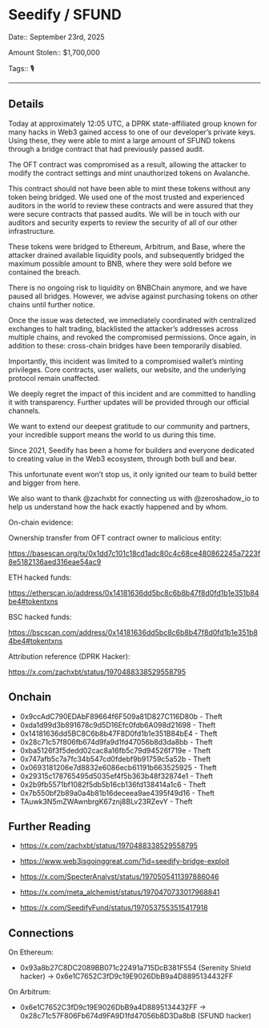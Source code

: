 # Seedify / SFUND

Date:: September 23rd, 2025

Amount Stolen:: $1,700,000

Tags:: 🎙️

---

## Details

Today at approximately 12:05 UTC, a DPRK state-affiliated group known for many hacks in Web3 gained access to one of our developer’s private keys. Using these, they were able to mint a large amount of SFUND tokens through a bridge contract that had previously passed audit.

The OFT contract was compromised as a result, allowing the attacker to modify the contract settings and mint unauthorized tokens on Avalanche. 

This contract should not have been able to mint these tokens without any token being bridged. We used one of the most trusted and experienced auditors in the world to review these contracts and were assured that they were secure contracts that passed audits. We will be in touch with our auditors and security experts to review the security of all of our other infrastructure. 

These tokens were bridged to Ethereum, Arbitrum, and Base, where the attacker drained available liquidity pools, and subsequently bridged the maximum possible amount to BNB, where they were sold before we contained the breach.

There is no ongoing risk to liquidity on BNBChain anymore, and we have paused all bridges. However, we advise against purchasing tokens on other chains until further notice.

Once the issue was detected, we immediately coordinated with centralized exchanges to halt trading, blacklisted the attacker’s addresses across multiple chains, and revoked the compromised permissions. Once again, in addition to these: cross-chain bridges have been temporarily disabled.

Importantly, this incident was limited to a compromised wallet’s minting privileges. Core contracts, user wallets, our website, and the underlying protocol remain unaffected.

We deeply regret the impact of this incident and are committed to handling it with transparency. Further updates will be provided through our official channels.

We want to extend our deepest gratitude to our community and partners, your incredible support means the world to us during this time.

Since 2021, Seedify has been a home for builders and everyone dedicated to creating value in the Web3 ecosystem, through both bull and bear.

This unfortunate event won’t stop us, it only ignited our team to build better and bigger from here.

We also want to thank @zachxbt for connecting us with @zeroshadow_io to help us understand how the hack exactly happened and by whom.

On-chain evidence:

Ownership transfer from OFT contract owner to malicious entity:

https://basescan.org/tx/0x1dd7c101c18cd1adc80c4c68ce480862245a7223f8e5182136aed316eae54ac9

ETH hacked funds:

https://etherscan.io/address/0x14181636dd5bc8c6b8b47f8d0fd1b1e351b84be4#tokentxns

BSC hacked funds:

https://bscscan.com/address/0x14181636dd5bc8c6b8b47f8d0fd1b1e351b84be4#tokentxns

Attribution reference (DPRK Hacker):

https://x.com/zachxbt/status/1970488338529558795


## Onchain

- 0x9ccAdC790EDAbF89664f6F509a81D827C116D80b - Theft
- 0xda1d99d3b891678c9d5D16Efc0fdb6A098d21698 - Theft
- 0x14181636dd5BC8C6b8b47F8D0fd1b1e351B84bE4 - Theft
- 0x28c71c57f806fb674d9fa9d1fd47056b8d3da8bb - Theft
- 0xba5126f3f5dedd02cac8a16fb5c79d94526f719e - Theft
- 0x747afb5c7a7fc34b547cd0fdebf9b91759c5a52b - Theft
- 0x0693181206e7d8832e6086ecb61191b663525925 - Theft
- 0x29315c178765495d5035ef4f5b363b48f32874e1 - Theft
- 0x2b9fb5571bf1082f5db5b16cb136fd138414a1c6 - Theft
- 0x7b550bf2b89a0a4b81b16deceea9ae4395f49d16 - Theft
- TAuwk3N5mZWAwnbrgK67znj8BLv23RZevY - Theft


## Further Reading

- https://x.com/zachxbt/status/1970488338529558795

- https://www.web3isgoinggreat.com/?id=seedify-bridge-exploit

- https://x.com/SpecterAnalyst/status/1970505411397886046

- https://x.com/meta_alchemist/status/1970470733017968841

- https://x.com/SeedifyFund/status/1970537553515417918


## Connections

On Ethereum:

- 0x93a8b27C8DC2089BB071c22491a715DcB381F554 (Serenity Shield hacker) -> 0x6e1C7652C3fD9c19E9026DbB9a4D8895134432FF

On Arbitrum:

- 0x6e1C7652C3fD9c19E9026DbB9a4D8895134432FF -> 0x28c71c57F806Fb674d9FA9D1fd47056b8D3Da8bB (SFUND hacker)